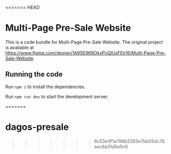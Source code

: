 <<<<<<< HEAD

  # Multi-Page Pre-Sale Website

  This is a code bundle for Multi-Page Pre-Sale Website. The original project is available at https://www.figma.com/design/1A9SE969OkxPcQlUsFEk16/Multi-Page-Pre-Sale-Website.

  ## Running the code

  Run `npm i` to install the dependencies.

  Run `npm run dev` to start the development server.
  
=======
# dagos-presale
>>>>>>> 6c53e3f1a799b2393e7bb05dc76eec6a31d5e5c6
